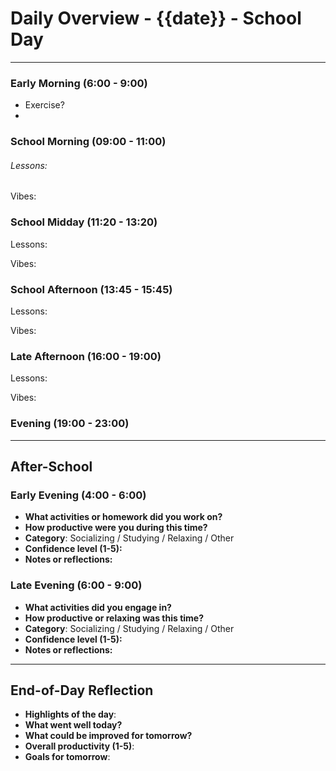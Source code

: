 # Daily Overview - {{date}} - School Day

---

### Early Morning (6:00 - 9:00)

- Exercise?
- 

### School Morning (09:00 - 11:00)

###### Lessons:


Vibes:


### School Midday (11:20 - 13:20)

Lessons:



Vibes:
### School Afternoon (13:45 - 15:45)

Lessons:



Vibes:
### Late Afternoon (16:00 - 19:00)

Lessons:



Vibes:
### Evening (19:00 - 23:00)

---

## After-School

### Early Evening (4:00 - 6:00)

- **What activities or homework did you work on?**
- **How productive were you during this time?**
- **Category**: Socializing / Studying / Relaxing / Other
- **Confidence level (1-5):**
- **Notes or reflections:**

### Late Evening (6:00 - 9:00)

- **What activities did you engage in?**
- **How productive or relaxing was this time?**
- **Category**: Socializing / Studying / Relaxing / Other
- **Confidence level (1-5):**
- **Notes or reflections:**

---

## End-of-Day Reflection

- **Highlights of the day**:
- **What went well today?**
- **What could be improved for tomorrow?**
- **Overall productivity (1-5)**:
- **Goals for tomorrow**: